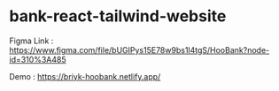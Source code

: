 # bank-react-tailwind-website
Figma Link : https://www.figma.com/file/bUGIPys15E78w9bs1l4tgS/HooBank?node-id=310%3A485

Demo : https://briyk-hoobank.netlify.app/
